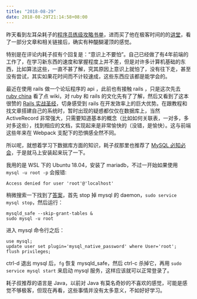 ```yaml
---
title: "2018-08-29"
date: 2018-08-29T21:14:58+08:00
---
```


昨天看到左耳朵耗子的[程序员练级攻略书单](https://time.geekbang.org/column/article/10793)，进而买了他在极客时间的的[讲堂](https://time.geekbang.org/column/48)，看了一部分文章和相关链接后，确实有种醍醐灌顶的感觉。


特别是在评论内耗子叔有个回复是：“意识上不要怕”。自己已经做了有4年前端的工作了，在学习新东西的速度和掌握程度上并不差，但是对许多计算机基础的东西，比如算法这些，一直不甚了解，究其原因上意识上就怕了，没有往下走，甚至没有尝试，其实如果花时间而不计较速成，这些东西应该都是能学会的。


最近在使用 rails 做一个论坛程序的 api ，此前也有接触 rails
，只是这次先去 [ruby china](https://ruby-china.org/) 看了点 wiki，对
ruby 和 rails 的文化先有了了解，然后又看到了这本很赞的 [Rails
实战圣经](https://ihower.tw/rails/index-cn.html)，切身感受到 rails
在开发效率上的巨大优势。在跟教程和找文章搭建自己的系统时，暂时出现的疑惑都仅仅在数据库上，当然
ActiveRecord
非常强大，只需要知道基本的概念（比如如何关联表，一对多，多对多这些），找到相应的文档，实现起来是非常愉快的（没错，是愉快）。这与前端这些年来在 Webpack 支配下的恐惧感全然不同。


所以呢，就想着学习下数据库方面的知识，耗子叔那里也推荐了 [MySQL 必知必会](https://book.douban.com/subject/3354490/)，于是就马上安装起来玩了一下。


我用的是 WSL 下的 Ubuntu 18.04，安装了 mariadb，不过一开始如果使用
`mysql -u root -p` 会报错:

`Access denied for user 'root'@'localhost'`

稍微搜索一下找到了[答案](https://superuser.com/questions/603026/mysql-how-to-fix-access-denied-for-user-rootlocalhost)，首先 stop 掉 mysql 的 daemon，`sudo service mysql stop`，然后运行：

```
mysqld_safe --skip-grant-tables &
sudo mysql -u root
```

进入 mysql 命令行之后：

```
use mysql;
update user set plugin='mysql_native_password' where User='root';
flush privileges;
```


ctrl-d 退出 mysql 后，`fg` 恢复 mysqld_safe，然后 ctrl-c 杀掉它，再用
`sudo service mysql start` 来启动 mysql 服务，这样应该就可以正常登录了。


耗子叔推荐的语言是 Java，以前对 Java
有莫名奇妙的不喜欢的感觉，可能是感觉不够极客，但现在再看，这些事情并没有太多意义，不如好好学习。
